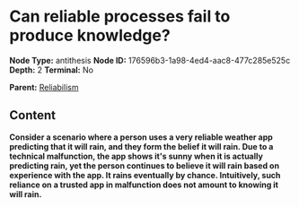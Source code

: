 # Can reliable processes fail to produce knowledge?

**Node Type:** antithesis
**Node ID:** 176596b3-1a98-4ed4-aac8-477c285e525c
**Depth:** 2
**Terminal:** No

**Parent:** [Reliabilism](reliabilism.md)

## Content

**Consider a scenario where a person uses a very reliable weather app predicting that it will rain, and they form the belief it will rain. Due to a technical malfunction, the app shows it's sunny when it is actually predicting rain, yet the person continues to believe it will rain based on experience with the app. It rains eventually by chance. Intuitively, such reliance on a trusted app in malfunction does not amount to knowing it will rain.**
